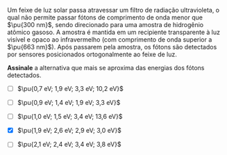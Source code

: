 Um feixe de luz solar passa atravessar um filtro de radiação ultravioleta, o qual não permite passar fótons de comprimento de onda menor que $\pu{300 nm}$, sendo direcionado para uma amostra de hidrogênio atômico gasoso. A amostra é mantida em um recipiente transparente à luz visível e opaco ao infravermelho (com comprimento de onda superior a $\pu{663 nm}$). Após passarem pela amostra, os fótons são detectados por sensores posicionados ortogonalmente ao feixe de luz.

**Assinale** a alternativa que mais se aproxima das energias dos fótons detectados.

- [ ] $\pu{0,7 eV; 1,9 eV; 3,3 eV; 10,2 eV}$
- [ ] $\pu{0,9 eV; 1,4 eV; 1,9 eV; 3,3 eV}$
- [ ] $\pu{1,0 eV; 1,5 eV; 3,4 eV; 13,6 eV}$
- [x] $\pu{1,9 eV; 2,6 eV; 2,9 eV; 3,0 eV}$
- [ ] $\pu{2,1 eV; 2,4 eV; 3,4 eV; 3,8 eV}$

